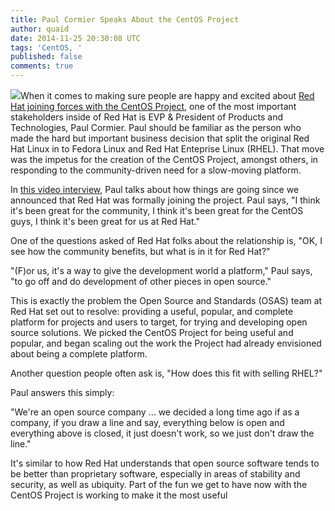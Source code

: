 ```yaml
---
title: Paul Cormier Speaks About the CentOS Project
author: quaid
date: 2014-11-25 20:30:08 UTC
tags: 'CentOS, '
published: false
comments: true
---
```


![](blog/CentOS_200x.png)When it comes to making sure people are happy and excited about [Red Hat joining forces with the CentOS Project](http://community.redhat.com/centos-faq/), one of the most important stakeholders inside of Red Hat is EVP & President of Products and Technologies, Paul Cormier. Paul should be familiar as the person who made the hard but important business decision that split the original Red Hat Linux in to Fedora Linux and Red Hat Enteprise Linux (RHEL). That move was the impetus for the creation of the CentOS Project, amongst others, in responding to the community-driven need for a slow-moving platform.

In [this video interview](http://www.serverwatch.com/server-trends/red-hat-pushes-forward-with-centos-video.html), Paul talks about how things are going since we announced that Red Hat was formally joining the project. Paul says, "I think it's been great for the community, I think it's been great for the CentOS guys, I think it's been great for us at Red Hat."

One of the questions asked of Red Hat folks about the relationship is, "OK, I see how the community benefits, but what is in it for Red Hat?"

"(F)or us, it's a way to give the development world a platform," Paul says, "to go off and do development of other pieces in open source."

This is exactly the problem the Open Source and Standards (OSAS) team at Red Hat set out to resolve:  providing a useful, popular, and complete platform for projects and users to target, for trying and developing open source solutions. We picked the CentOS Project for being useful and popular, and began scaling out the work the Project had already envisioned about being a complete platform.

Another question people often ask is, "How does this fit with selling RHEL?"

Paul answers this simply:

"We're an open source company ... we decided a long time ago if as a company, if you draw a line and say, everything below is open and everything above is closed, it just doesn't work, so we just don't draw the line."

It's similar to how Red Hat understands that open source software tends to be better than proprietary software, especially in areas of stability and security, as well as ubiquity. Part of the fun we get to have now with the CentOS Project is working to make it the most useful 